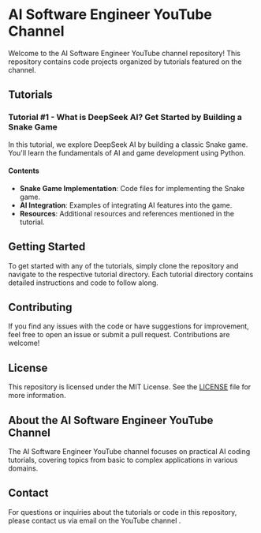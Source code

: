 # AI Software Engineer YouTube Channel

Welcome to the AI Software Engineer YouTube channel repository! This repository contains code projects organized by tutorials featured on the channel.

## Tutorials

### Tutorial #1 - What is DeepSeek AI? Get Started by Building a Snake Game

In this tutorial, we explore DeepSeek AI by building a classic Snake game. You'll learn the fundamentals of AI and game development using Python.

#### Contents

- **Snake Game Implementation**: Code files for implementing the Snake game.
- **AI Integration**: Examples of integrating AI features into the game.
- **Resources**: Additional resources and references mentioned in the tutorial.

## Getting Started

To get started with any of the tutorials, simply clone the repository and navigate to the respective tutorial directory. Each tutorial directory contains detailed instructions and code to follow along.

## Contributing

If you find any issues with the code or have suggestions for improvement, feel free to open an issue or submit a pull request. Contributions are welcome!

## License

This repository is licensed under the MIT License. See the [LICENSE](./LICENSE) file for more information.

## About the AI Software Engineer YouTube Channel

The AI Software Engineer YouTube channel focuses on practical AI coding tutorials, covering topics from basic to complex applications in various domains.

## Contact

For questions or inquiries about the tutorials or code in this repository, please contact us via email on the YouTube channel .

